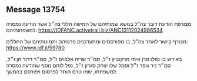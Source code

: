 ## Message 13754

מצורפת הודעת דובר צה"ל בנושא שמותיהם של חמישה חללי צה״ל אשר הודעה נמסרה למשפחותיהם: https://IDFANC.activetrail.biz/ANC13112024986534

מצורף קישור לאתר צה"ל, בו מפורסמים ומתעדכנים פרטיהם ותמונותיהם של החללים:
https://www.idf.il/59780

באירוע בו נפלו סרן איתי מרקוביץ ז״ל, סמ״ר שריה אלבוים ז״ל, סמ״ר דרור חן ז״ל, סמ״ר ניר גופר ז״ל וסמל שלו יצחק סגרון ז״ל, נפל לוחם נוסף שהודעה נמסרה למשפחתו, שמו טרם הותר לפרסום ויפורסם בהמשך.

